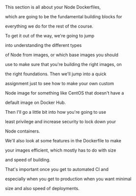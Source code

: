 This section is all about your Node Dockerfiles,

which are going to be the fundamental building blocks for

everything we do for the rest of the course.

To get it out of the way, we're going to jump

into understanding the different types

of Node from images, or which base images you should

use to make sure that you're building the right images, on

the right foundations. Then we'll jump into a quick

assignment just to see how to make your own custom

Node image for something like CentOS that doesn't have a

default image on Docker Hub.

Then I'll go a little bit into how you're going to use

least privilege and increase security to lock down your

Node containers.

We'll also look at some features in the Dockerfile to make

your images efficient, which mostly has to do with size

and speed of building.

That's important once you get to automated CI and

especially when you get to production when you want minimal

size and also speed of deployments.